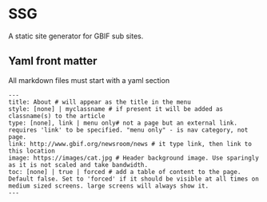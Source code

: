 # SSG
A static site generator for GBIF sub sites.

## Yaml front matter
All markdown files must start with a yaml section
```
---
title: About # will appear as the title in the menu
style: [none] | myclassname # if present it will be added as classname(s) to the article
type: [none], link | menu only# not a page but an external link. requires 'link' to be specified. "menu only" - is nav category, not page.
link: http://www.gbif.org/newsroom/news # it type link, then link to this location
image: https://images/cat.jpg # Header background image. Use sparingly as it is not scaled and take bandwidth.
toc: [none] | true | forced # add a table of content to the page. Default false. Set to 'forced' if it should be visible at all times on medium sized screens. large screens will always show it.
---
```

